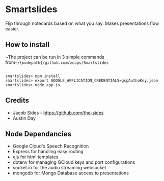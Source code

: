 # Smartslides
Flip through notecards based on what you say. Makes presentations flow easier.

## How to install
~The project can be run in 3 simple commands from`~/{nodepath}/github.com/zcaps/Smartslides`
```

smartslides> npm install
smartslides> export GOOGLE_APPLICATION_CREDENTIALS=gcpAuthoKey.json
smartslides> node app.js
```
## Credits
* Jacob Sides - https://github.com/the-sides
* Austin Day

## Node Dependancies
* Google Cloud's Speech Recognition
* Express for handling easy routing
* ejs for html templates
* dotenv for managing GCloud keys and port configurations
* socket.io for the audio streaming websocket
* mongodb for Mongo Database access to presentations
	
